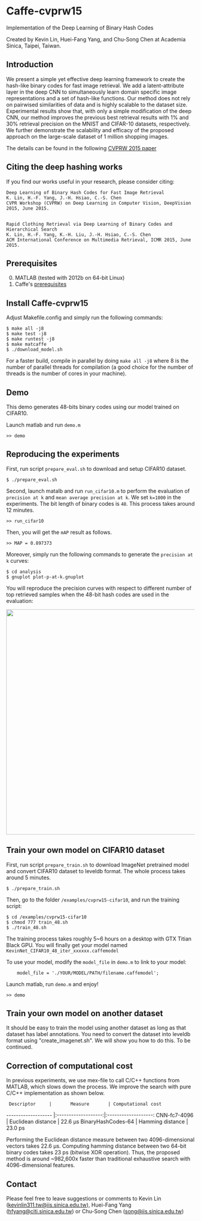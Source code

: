 # Caffe-cvprw15 

Implementation of the Deep Learning of Binary Hash Codes

Created by Kevin Lin, Huei-Fang Yang, and Chu-Song Chen at Academia Sinica, Taipei, Taiwan.


## Introduction

We present a simple yet effective deep learning framework to create the hash-like binary codes for fast image retrieval. We add a latent-attribute layer in the deep CNN to simultaneously learn domain specific image representations and a set of hash-like functions. Our method does not rely on pairwised similarities of data and is highly scalable to the dataset size. Experimental results show that, with only a simple modification of the deep CNN, our method improves the previous best retrieval results with 1% and 30% retrieval precision on the MNIST and CIFAR-10 datasets, respectively. We further demonstrate the scalability and efficacy of the proposed approach on the large-scale dataset of 1 million shopping images.

The details can be found in the following [CVPRW 2015 paper](http://www.iis.sinica.edu.tw/~kevinlin311.tw/cvprw15.pdf)


## Citing the deep hashing works

If you find our works useful in your research, please consider citing:

    Deep Learning of Binary Hash Codes for Fast Image Retrieval
    K. Lin, H.-F. Yang, J.-H. Hsiao, C.-S. Chen
    CVPR Workshop (CVPRW) on Deep Learning in Computer Vision, DeepVision 2015, June 2015.


    Rapid Clothing Retrieval via Deep Learning of Binary Codes and Hierarchical Search
    K. Lin, H.-F. Yang, K.-H. Liu, J.-H. Hsiao, C.-S. Chen
    ACM International Conference on Multimedia Retrieval, ICMR 2015, June 2015.


## Prerequisites

  0. MATLAB (tested with 2012b on 64-bit Linux)
  0. Caffe's [prerequisites](http://caffe.berkeleyvision.org/installation.html#prequequisites)


## Install Caffe-cvprw15

Adjust Makefile.config and simply run the following commands:

    $ make all -j8
    $ make test -j8
    $ make runtest -j8
    $ make matcaffe
    $ ./download_model.sh

For a faster build, compile in parallel by doing `make all -j8` where 8 is the number of parallel threads for compilation (a good choice for the number of threads is the number of cores in your machine).


## Demo

This demo generates 48-bits binary codes using our model trained on CIFAR10.
 
Launch matlab and run `demo.m`
    
    >> demo

## Reproducing the experiments

First, run script `prepare_eval.sh` to download and setup CIFAR10 dataset. 

    $ ./prepare_eval.sh


Second, launch matalb and run `run_cifar10.m` to perform the evaluation of `precision at k` and `mean average precision at k`. We set `k=1000` in the experiments. The bit length of binary codes is `48`. This process takes around 12 minutes.
    
    >> run_cifar10


Then, you will get the `mAP` result as follows. 

    >> MAP = 0.897373

Moreover, simply run the following commands to generate the `precision at k` curves:

    $ cd analysis
    $ gnuplot plot-p-at-k.gnuplot 

You will reproduce the precision curves with respect to different number of top retrieved samples when the 48-bit hash codes are
used in the evaluation:

<img src="https://www.csie.ntu.edu.tw/~r01944012/cvprw15-cifar10.png" width="600">
 
## Train your own model on CIFAR10 dataset

First, run script `prepare_train.sh` to download ImageNet pretrained model and convert CIFAR10 dataset to leveldb format. The whole process takes around 5 minutes.


    $ ./prepare_train.sh


Then, go to the folder `/examples/cvprw15-cifar10`, and run the training script:


    $ cd /examples/cvprw15-cifar10
    $ chmod 777 train_48.sh
    $ ./train_48.sh


The training process takes roughly 5~6 hours on a desktop with GTX Titian Black GPU.
You will finally get your model named `KevinNet_CIFAR10_48_iter_xxxxxx.caffemodel`

To use your model, modify the `model_file` in `demo.m` to link to your model:

```
    model_file = './YOUR/MODEL/PATH/filename.caffemodel';
```

Launch matlab, run `demo.m` and enjoy!
    
    >> demo


## Train your own model on another dataset

It should be easy to train the model using another dataset as long as that dataset has label annotations. You need to convert the dataset into leveldb format using "create_imagenet.sh".  We will show you how to do this. To be continued.

 
## Correction of computational cost

In previous experiments, we use mex-file to call C/C++ functions from MATLAB, which slows down the process. We improve the search with pure C/C++ implementation as shown below.


     Descriptor     |       Measure       | Computational cost
------------------- |:-------------------:|:-------------------:
CNN-fc7-4096        | Euclidean distance  |       22.6 μs
BinaryHashCodes-64  | Hamming distance    |       23.0 ps


Performing the Euclidean distance measure between two 4096-dimensional vectors takes 22.6 μs.
Computing hamming distance between two 64-bit binary codes takes 23 ps (bitwise XOR operation).
Thus, the proposed method is around ~982,600x faster than traditional exhaustive search with 4096-dimensional features.


## Contact

Please feel free to leave suggestions or comments to Kevin Lin (kevinlin311.tw@iis.sinica.edu.tw), Huei-Fang Yang (hfyang@citi.sinica.edu.tw) or Chu-Song Chen (song@iis.sinica.edu.tw)



